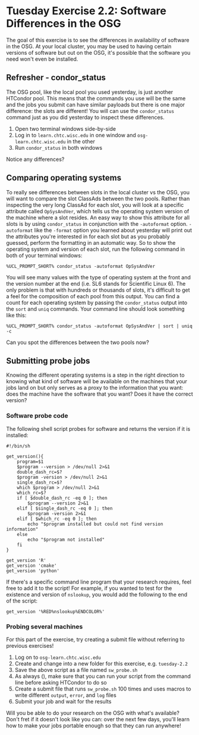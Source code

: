 Tuesday Exercise 2.2: Software Differences in the OSG
=====================================================

The goal of this exercise is to see the differences in availability of software in the OSG. At your local cluster, you may be used to having certain versions of software but out on the OSG, it's possible that the software you need won't even be installed.

Refresher - condor\_status
--------------------------

The OSG pool, like the local pool you used yesterday, is just another HTCondor pool. This means that the commands you use will be the same and the jobs you submit can have similar payloads but there is one major difference: the slots are different! You will can use the `condor_status` command just as you did yesterday to inspect these differences.

1.  Open two terminal windows side-by-side
2.  Log in to `learn.chtc.wisc.edu` in one window and `osg-learn.chtc.wisc.edu` in the other
3.  Run `condor_status` in both windows

Notice any differences?

Comparing operating systems
---------------------------

To really see differences between slots in the local cluster vs the OSG, you will want to compare the slot ClassAds between the two pools. Rather than inspecting the very long ClassAd for each slot, you will look at a specific attribute called `OpSysAndVer`, which tells us the operating system version of the machine where a slot resides. An easy way to show this attribute for all slots is by using `condor_status` in conjunction with the `-autoformat` option. `-autoformat` like the `-format` option you learned about yesterday will print out the attributes you're interested in for each slot but as you probably guessed, perform the formatting in an automatic way. So to show the operating system and version of each slot, run the following command in both of your terminal windows:

``` console
%UCL_PROMPT_SHORT% condor_status -autoformat OpSysAndVer
```

You will see many values with the type of operating system at the front and the version number at the end (i.e. SL6 stands for Scientific Linux 6). The only problem is that with hundreds or thousands of slots, it's difficult to get a feel for the composition of each pool from this output. You can find a count for each operating system by passing the `condor_status` output into the `sort` and `uniq` commands. Your command line should look something like this:

``` console
%UCL_PROMPT_SHORT% condor_status -autoformat OpSysAndVer | sort | uniq -c
```

Can you spot the differences between the two pools now?

Submitting probe jobs
---------------------

Knowing the different operating systems is a step in the right direction to knowing what kind of software will be available on the machines that your jobs land on but only serves as a proxy to the information that you want: does the machine have the software that you want? Does it have the correct version?

### Software probe code

The following shell script probes for software and returns the version if it is installed:

``` file
#!/bin/sh

get_version(){
    program=$1
    $program --version > /dev/null 2>&1
    double_dash_rc=$?
    $program -version > /dev/null 2>&1
    single_dash_rc=$?
    which $program > /dev/null 2>&1
    which_rc=$?
    if [ $double_dash_rc -eq 0 ]; then
        $program --version 2>&1
    elif [ $single_dash_rc -eq 0 ]; then
        $program -version 2>&1
    elif [ $which_rc -eq 0 ]; then
        echo "$program installed but could not find version information"
    else
        echo "$program not installed"
    fi
}

get_version 'R'
get_version 'cmake'
get_version 'python'
```

If there's a specific command line program that your research requires, feel free to add it to the script! For example, if you wanted to test for the existence and version of `nslookup`, you would add the following to the end of the script:

``` file
get_version '%RED%nslookup%ENDCOLOR%'
```

### Probing several machines

For this part of the exercise, try creating a submit file without referring to previous exercises!

1.  Log on to `osg-learn.chtc.wisc.edu`
2.  Create and change into a new folder for this exercise, e.g. `tuesday-2.2`
3.  Save the above script as a file named `sw_probe.sh`
4.  As always (), make sure that you can run your script from the command line before asking HTCondor to do so
5.  Create a submit file that runs `sw_probe.sh` 100 times and uses macros to write different `output`, `error`, and `log` files
6.  Submit your job and wait for the results

Will you be able to do your research on the OSG with what's available? Don't fret if it doesn't look like you can: over the next few days, you'll learn how to make your jobs portable enough so that they can run anywhere!

